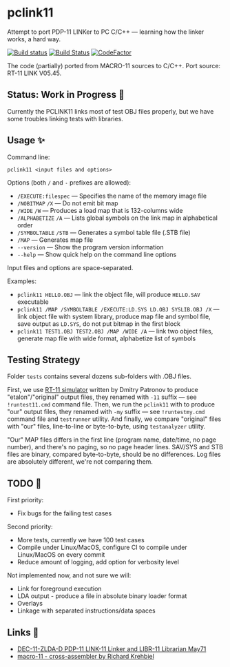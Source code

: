 # pclink11
Attempt to port PDP-11 LINKer to PC C/C++ — learning how the linker works, a hard way.

[![Build status](https://ci.appveyor.com/api/projects/status/3lt4c9rxx2bv0g0g?svg=true)](https://ci.appveyor.com/project/nzeemin/pclink11)
[![Build Status](https://travis-ci.org/nzeemin/pclink11.svg?branch=master)](https://travis-ci.org/nzeemin/pclink11)
[![CodeFactor](https://www.codefactor.io/repository/github/nzeemin/pclink11/badge)](https://www.codefactor.io/repository/github/nzeemin/pclink11)

The code (partially) ported from MACRO-11 sources to C/C++.
Port source: RT-11 LINK V05.45.

## Status: Work in Progress 🚧

Currently the PCLINK11 links most of test OBJ files properly, but we have some troubles linking tests with libraries.

## Usage ✨
Command line:

`pclink11 <input files and options>`

Options (both `/` and `-` prefixes are allowed):
 - `/EXECUTE:filespec` — Specifies the name of the memory image file
 - `/NOBITMAP` `/X` — Do not emit bit map
 - `/WIDE` `/W` — Produces a load map that is 132-columns wide
 - `/ALPHABETIZE` `/A` — Lists global symbols on the link map in alphabetical order
 - `/SYMBOLTABLE` `/STB` — Generates a symbol table file (.STB file)
 - `/MAP` — Generates map file
 - `--version` — Show the program version information
 - `--help` — Show quick help on the command line options

Input files and options are space-separated.

Examples:
 - `pclink11 HELLO.OBJ` — link the object file, will produce `HELLO.SAV` executable
 - `pclink11 /MAP /SYMBOLTABLE /EXECUTE:LD.SYS LD.OBJ SYSLIB.OBJ /X` — link object file with system library, produce map file and symbol file, save output as `LD.SYS`, do not put bitmap in the first block
 - `pclink11 TEST1.OBJ TEST2.OBJ /MAP /WIDE /A` — link two object files, generate map file with wide format, alphabetize list of symbols

## Testing Strategy
Folder `tests` contains several dozens sub-folders with .OBJ files.

First, we use [RT-11 simulator](http://emulator.pdp-11.org.ru/RT-11/distr/) written by Dmitry Patronov to produce "etalon"/"original" output files, they renamed with `-11` suffix — see `!runtest11.cmd` command file.
Then, we run the `pclink11` with to produce "our" output files, they renamed with `-my` suffix — see `!runtestmy.cmd` command file and `testrunner` utility.
And finally, we compare "original" files with "our" files, line-to-line or byte-to-byte, using `testanalyzer` utility.

"Our" MAP files differs in the first line (program name, date/time, no page number), and there's no paging, so no page header lines.
SAV/SYS and STB files are binary, compared byte-to-byte, should be no differences.
Log files are absolutely different, we're not comparing them.

## TODO 👷

First priority:
 - Fix bugs for the failing test cases
 
Second priority:
 - More tests, currently we have 100 test cases
 - Compile under Linux/MacOS, configure CI to compile under Linux/MacOS on every commit
 - Reduce amount of logging, add option for verbosity level

Not implemented now, and not sure we will:
 - Link for foreground execution
 - LDA output - produce a file in absolute binary loader format
 - Overlays
 - Linkage with separated instructions/data spaces

## Links 🔗
 - [DEC-11-ZLDA-D PDP-11 LINK-11 Linker and LIBR-11 Librarian May71](https://archive.org/details/bitsavers_decpdp11do11LINK11LinkerandLIBR11LibrarianMay71_1259623)
 - [macro-11 - cross-assembler by Richard Krehbiel](https://github.com/simh/simtools/tree/master/crossassemblers/macro11)
